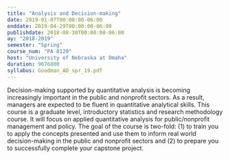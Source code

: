 ```yaml
---
title: "Analysis and Decision-making"
date: 2019-01-07T00:00:00-06:00
enddate: 2019-04-29T00:00:00-06:00
publishdate: 2018-08-30T00:00:00-06:00
ay: "2018-2019"
semester: "Spring"
course_num: "PA 8120"
host: "University of Nebraska at Omaha"
duration: 9676800
syllabus: Goodman_AD_spr_19.pdf
---
```


Decision-making supported by quantitative analysis is becoming increasingly important in the public and nonprofit sectors. As a result, managers are expected to be fluent in quantitative analytical skills. This course is a graduate level, introductory statistics and research methodology course. It will focus on applied quantitative analysis for public/nonprofit management and policy. The goal of the course is two-fold: (1) to train you to apply the concepts presented and use them to inform real world decision-making in the public and nonprofit sectors and (2) to prepare you to successfully complete your capstone project.
